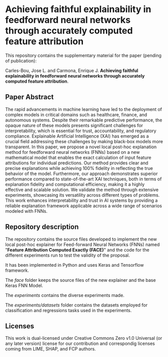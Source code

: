 # Achieving faithful explainability in feedforward neural networks through accurately computed feature attribution
This repository contains the supplementary material for the paper (pending of publication):

Carles-Bou, Jose L. and Carmona, Enrique J. **Achieving faithful explainability in feedforward neural networks through accurately computed feature attribution**. 

## Paper Abstract
The rapid advancements in machine learning have led to the deployment of complex models in critical domains such as 
healthcare, finance, and autonomous systems. Despite their remarkable predictive performance, the opaque nature of 
these models presents significant challenges for interpretability, which is essential for trust, accountability, and 
regulatory compliance. Explainable Artificial Intelligence (XAI) has emerged as a crucial field addressing these 
challenges by making black-box models more transparent. In this paper, we propose a novel local post-hoc explanation 
method for feedforward neural networks (FNNs) based on a new mathematical model that enables the exact calculation of 
input feature attributions for individual predictions. Our method provides clear and precise explanations while 
achieving 100% fidelity in reflecting the true behavior of the model. Furthermore, our approach demonstrates superior 
performance compared to state-of-the-art XAI techniques, both in terms of explanation fidelity and computational efficiency, 
making it a highly effective and scalable solution. We validate the method through extensive experiments, showcasing its 
versatility across different types of problems. This work enhances interpretability and trust in AI systems by providing a 
reliable explanation framework applicable across a wide range of scenarios modeled with FNNs.


## Repository description
The repository contains the source files developed to implement the new local post-hoc explainer for Feed-forward Neural 
Networks (FNNs) named "**Feature Attribution Computed Exactly (FACE)**" and the code for the different experiments run to 
test the validity of the proposal. 

It has been implemented in Python and uses Keras and Tensorflow framework. 

The *face* folder keeps the source files of the new explainer and the base Keras FNN Model.

The *experiments* contains the diverse experiments made.

The *experiments/datasets* folder contains the datasets employed for classification and regressions tasks used in the experiments.



## 


## Licenses
This work is dual-licensed under Creative Commons Zero v1.0 Universal (or any later version) license for our contribution and 
correspondig licenses coming from LIME, SHAP, and FCP authors.

